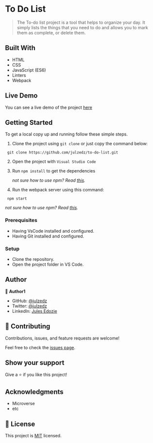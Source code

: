 # To Do List

> The To-do list project is a tool that helps to organize your day. It simply lists the things that you need to do and allows you to mark them as complete, or delete them.


## Built With

- HTML
- CSS
- JavaScript (ES6)
- Linters
- Webpack


## Live Demo
You can see a live demo of the project [here](https://julzedz.github.io/To-Do-list/dist/)


## Getting Started
To get a local copy up and running follow these simple steps.
1. Clone the project using `git clone` or just copy the command below:
  ```
   git clone https://github.com/julzedz/to-do-list.git
   ```
2. Open the project with `Visual Studio Code`
3. Run `npm install` to get the dependencies

   *not sure how to use npm? Read [this](https://docs.npmjs.com/downloading-and-installing-node-js-and-npm).*
4. Run the webpack server using this command:
  ```
   npm start
   ```
  *not sure how to use npm? Read [this](https://docs.npmjs.com/downloading-and-installing-node-js-and-npm).*

### Prerequisites
- Having VsCode installed and configured.
- Having Git installed and configured.

### Setup
- Clone the repository.
- Open the project folder in VS Code.



## Author

👤 **Author1**

- GitHub: [@julzedz](https://github.com/julzedz)
- Twitter: [@julzedz](https://twitter.com/julzedz)
- LinkedIn: [Jules Edozie](https://www.linkedin.com/in/jules-edozie-b59b94234/)

## 🤝 Contributing

Contributions, issues, and feature requests are welcome!

Feel free to check the [issues page](../../issues/).

## Show your support

Give a ⭐️ if you like this project!

## Acknowledgments

- Microverse
- etc

## 📝 License

This project is [MIT](./LICENSE) licensed.
